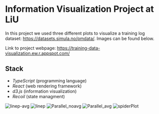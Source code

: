 # Information Visualization Project at LiU

In this project we used three different plots to visualize a training log dataset: https://datasets.simula.no/pmdata/. Images can be found below.

Link to project webpage: https://training-data-visualization.ew.r.appspot.com/

## Stack
+ *TypeScript* (programming language)
+ *React* (web rendering framework)
+ *d3.js* (information visualization)
+ *Recoil* (state managment)

![linep-avg](https://user-images.githubusercontent.com/45816070/157696799-cea96d02-7584-42c6-9eb3-b44022bb416f.png)
![linep](https://user-images.githubusercontent.com/45816070/157696803-dcb5c8fc-6c70-4a68-a939-4cb6d6a704f0.png)
![Parallel_noavg](https://user-images.githubusercontent.com/45816070/157696789-3cae890d-5cbb-4ea6-9bbe-e72085537a6e.PNG)
![Parallel_avg](https://user-images.githubusercontent.com/45816070/157696796-5e065862-b160-4b8e-a04f-888a34c517d8.PNG)
![spiderPlot](https://user-images.githubusercontent.com/45816070/157696805-aa988504-dd53-404c-99d7-55bf4898c547.PNG)
